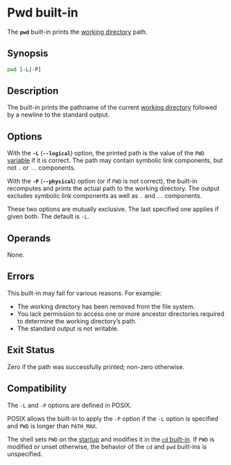 # Pwd built-in

The **`pwd`** built-in prints the [working directory] path.

## Synopsis

```sh
pwd [-L|-P]
```

## Description

The built-in prints the pathname of the current [working directory] followed by a newline to the standard output.

## Options

With the **`-L`** (**`--logical`**) option, the printed path is the value of the `PWD` [variable] if it is correct. The path may contain symbolic link components, but not `.` or `..` components.

With the **`-P`** (**`--physical`**) option (or if `PWD` is not correct), the built-in recomputes and prints the actual path to the working directory. The output excludes symbolic link components as well as `.` and `..` components.

These two options are mutually exclusive. The last specified one applies if given both. The default is `-L`.

## Operands

None.

## Errors

This built-in may fail for various reasons. For example:

- The working directory has been removed from the file system.
- You lack permission to access one or more ancestor directories required to determine the working directory’s path.
- The standard output is not writable.

## Exit Status

Zero if the path was successfully printed; non-zero otherwise.

## Compatibility

The `-L` and `-P` options are defined in POSIX.

POSIX allows the built-in to apply the `-P` option if the `-L` option is specified and `PWD` is longer than `PATH_MAX`.

The shell sets `PWD` on the [startup](../startup.md) and modifies it in the [`cd` built-in](cd.md). If `PWD` is modified or unset otherwise, the behavior of the `cd` and `pwd` built-ins is unspecified.

[variable]: ../language/parameters/variables.md
[working directory]: ../environment/working_directory.md
